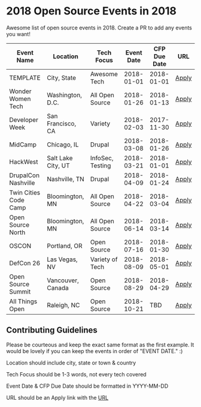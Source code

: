 # 2018 Open Source Events in 2018
Awesome list of open source events in 2018. Create a PR to add any events you want!

| Event Name | Location | Tech Focus | Event Date | CFP Due Date | URL |
|------------|----------|--------------|--------------|--------------|-------|
|TEMPLATE|City, State|Awesome Tech|2018-01-01|2018-01-01|[Apply](https://google.com)|
|Wonder Women Tech|Washington, D.C.|All Open Source|2018-01-26|2018-01-13|[Apply](https://wonderwomentech.com/dc)|
|Developer Week|San Francisco, CA|Variety|2018-02-03|2017-11-30|[Apply](http://www.developerweek.com/)|
|MidCamp|Chicago, IL|Drupal|2018-03-08|2018-01-26|[Apply](https://www.midcamp.org/submitted-sessions)|
|HackWest|Salt Lake City, UT|InfoSec, Testing|2018-03-21|2018-01-01|[Apply](https://hackwest.org/)|
|DrupalCon Nashville|Nashville, TN|Drupal|2018-04-09|2018-01-24|[Apply](https://events.drupal.org/nashville2018/submit-session)|
|Twin Cities Code Camp|Bloomington, MN|All Open Source|2018-04-22|2018-03-04|[Apply](https://twincitiescodecamp.com/#/Events/22/talks)|
|Open Source North|Bloomington, MN|All Open Source|2018-06-14|2018-03-14|[Apply](http://opensourcenorth.com/)|
|OSCON|Portland, OR|Open Source|2018-07-16|2018-01-30|[Apply](https://conferences.oreilly.com/oscon/oscon-or/public/cfp/615)|
|DefCon 26|Las Vegas, NV|Variety of Tech|2018-08-09|2018-05-01|[Apply](https://www.defcon.org/html/defcon-26/dc-26-cfp.html)|
|Open Source Summit|Vancouver, Canada|Open Source|2018-08-29|2018-04-29|[Apply](https://events.linuxfoundation.org/events/open-source-summit-north-america-2018/program/cfp/)|
|All Things Open|Raleigh, NC|Open Source|2018-10-21|TBD|[Apply](https://allthingsopen.org/)|


## Contributing Guidelines
Please be courteous and keep the exact same format as the first example. It would be lovely if you can keep the events in order of "EVENT DATE." :)

Location should include city, state or town & country

Tech Focus should be 1-3 words, not every tech covered

Event Date & CFP Due Date should be formatted in YYYY-MM-DD

URL should be an Apply link with the [URL](http://google.com/)
